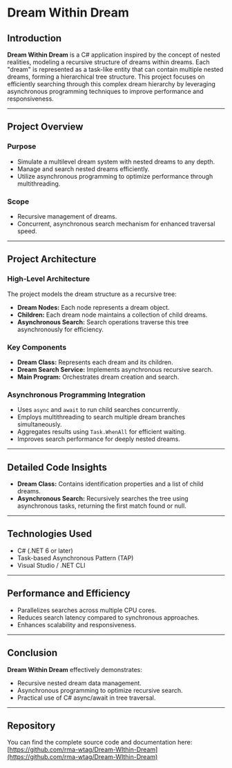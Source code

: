 # Dream Within Dream

## Introduction

**Dream Within Dream** is a C# application inspired by the concept of nested realities, modeling a recursive structure of dreams within dreams. Each "dream" is represented as a task-like entity that can contain multiple nested dreams, forming a hierarchical tree structure. This project focuses on efficiently searching through this complex dream hierarchy by leveraging asynchronous programming techniques to improve performance and responsiveness.

---

## Project Overview

### Purpose

- Simulate a multilevel dream system with nested dreams to any depth.
- Manage and search nested dreams efficiently.
- Utilize asynchronous programming to optimize performance through multithreading.

### Scope

- Recursive management of dreams.
- Concurrent, asynchronous search mechanism for enhanced traversal speed.

---

## Project Architecture

### High-Level Architecture

The project models the dream structure as a recursive tree:

- **Dream Nodes:** Each node represents a dream object.
- **Children:** Each dream node maintains a collection of child dreams.
- **Asynchronous Search:** Search operations traverse this tree asynchronously for efficiency.


### Key Components

- **Dream Class:** Represents each dream and its children.
- **Dream Search Service:** Implements asynchronous recursive search.
- **Main Program:** Orchestrates dream creation and search.

### Asynchronous Programming Integration

- Uses `async` and `await` to run child searches concurrently.
- Employs multithreading to search multiple dream branches simultaneously.
- Aggregates results using `Task.WhenAll` for efficient waiting.
- Improves search performance for deeply nested dreams.

---

## Detailed Code Insights

- **Dream Class:** Contains identification properties and a list of child dreams.
- **Asynchronous Search:** Recursively searches the tree using asynchronous tasks, returning the first match found or null.

---

## Technologies Used

- C# (.NET 6 or later)
- Task-based Asynchronous Pattern (TAP)
- Visual Studio / .NET CLI

---

## Performance and Efficiency

- Parallelizes searches across multiple CPU cores.
- Reduces search latency compared to synchronous approaches.
- Enhances scalability and responsiveness.

---

## Conclusion

**Dream Within Dream** effectively demonstrates:

- Recursive nested dream data management.
- Asynchronous programming to optimize recursive search.
- Practical use of C# async/await in tree traversal.

---

## Repository

You can find the complete source code and documentation here:  
[https://github.com/rma-wtag/Dream-WIthin-Dream](https://github.com/rma-wtag/Dream-WIthin-Dream)
